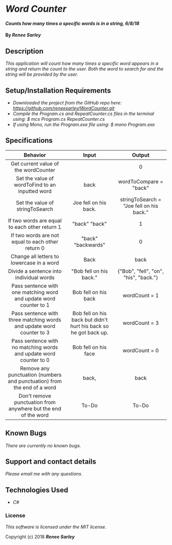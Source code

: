 # _Word Counter_

#### _Counts how many times a specific words is in a string, 6/8/18_

#### By _**Renee Sarley**_

## Description

_This application will count how many times a specific word appears in a string and return the count to the user._
_Both the word to search for and the string will be provided by the user._

## Setup/Installation Requirements

* _Downloaded the project from the GitHub repo here: https://github.com/reneesarley/WordCounter.git_
* _Compile the Program.cs and RepeatCounter.cs files in the terminal using: $ mcs Program.cs RepeatCounter.cs_
* _If using Mono, run the Program.exe file using: $ mono Program.exe_

## Specifications


|Behavior  |     Input     | Output|
|:----------:|:-------------:|:------:|
| Get current value of the wordCounter|  | 0 |
| Set the value of wordToFind to an inputted word | back  | wordToCompare = "back" |
| Set the value of stringToSearch| Joe fell on his back.  | stringToSearch = "Joe fell on his back."|
| If two words are equal to each other return 1| "back" "back" | 1 |
| If two words are not equal to each other return 0 | "back" "backwards" | 0 |
| Change all letters to lowercase in a word| Back | back|
| Divide a sentence into individual words | "Bob fell on his back." | {"Bob", "fell", "on", "his", "back."} |
| Pass sentence with one matching word and update word counter to 1| Bob fell on his back | wordCount = 1 |
| Pass sentence with three matching words and update word counter to 3| Bob fell on his back but didn't hurt his back so he got back up. | wordCount = 3 |
| Pass sentence with no matching words and update word counter to 0| Bob fell on his face | wordCount = 0 |
| Remove any punctuation (numbers and punctuation) from the end of a word | back, | back |
| Don't remove punctuation from anywhere but the end of the word | To-Do  | To-Do |


## Known Bugs

_There are currently no known bugs._

## Support and contact details

_Please email me with any questions._

## Technologies Used

* _C#_

### License

*This software is licensed under the MIT license.*

Copyright (c) 2018 **_Renee Sarley_**
